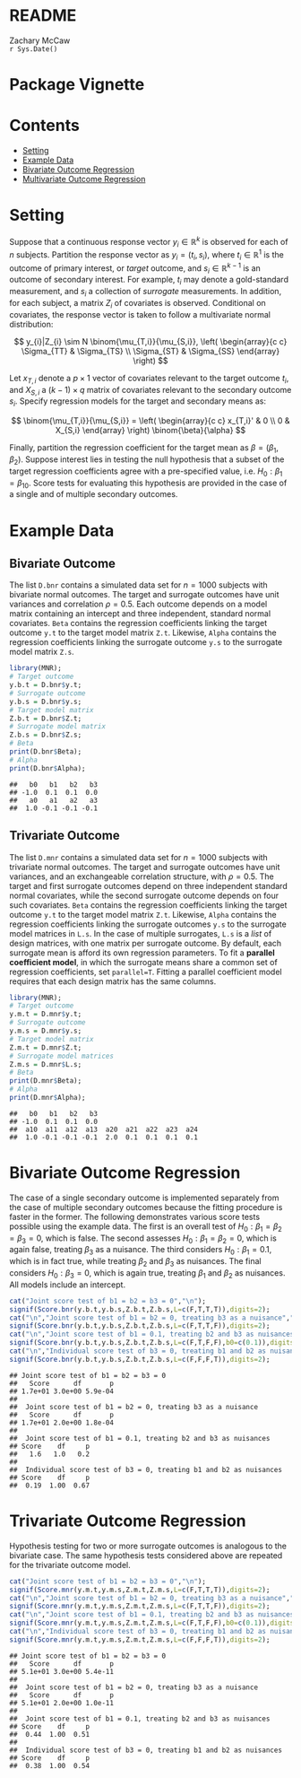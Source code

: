 # README
Zachary McCaw  
`r Sys.Date()`  

# Package Vignette




# Contents

* [Setting](#setting)
* [Example Data](#example-data)
* [Bivariate Outcome Regression](#bivariate-outcome-regression)
* [Multivariate Outcome Regression](#multivariate-outcome-regression)

# Setting

Suppose that a continuous response vector $y_{i}\in\mathbb{R}^{k}$ is observed for each of $n$ subjects. Partition the response vector as $y_{i} = (t_{i},s_{i})$, where $t_{i}\in\mathbb{R}^{1}$ is the outcome of primary interest, or *target* outcome, and $s_{i}\in\mathbb{R}^{k-1}$ is an outcome of secondary interest. For example, $t_{i}$ may denote a gold-standard measurement, and $s_{i}$ a collection of *surrogate* measurements. In addition, for each subject, a matrix $Z_{i}$ of covariates is observed. Conditional on covariates, the response vector is taken to follow a multivariate normal distribution:

$$
y_{i}|Z_{i} \sim N \binom{\mu_{T,i}}{\mu_{S,i}}, \left(
\begin{array}{c c}
\Sigma_{TT} & \Sigma_{TS} \\
\Sigma_{ST} & \Sigma_{SS}
\end{array}
\right)
$$

Let $x_{T,i}$ denote a $p \times 1$ vector of covariates relevant to the target outcome $t_{i}$, and $X_{S,i}$ a $(k-1) \times q$ matrix of covariates relevant to the secondary outcome $s_{i}$. Specify regression models for the target and secondary means as:

$$
\binom{\mu_{T,i}}{\mu_{S,i}} = \left(
\begin{array}{c c}
x_{T,i}' & 0 \\
0 & X_{S,i}
\end{array}
\right)
\binom{\beta}{\alpha}
$$

Finally, partition the regression coefficient for the target mean as $\beta = (\beta_{1},\beta_{2})$. Suppose interest lies in testing the null hypothesis that a subset of the target regression coefficients agree with a pre-specified value, i.e. $H_{0}:\beta_{1} = \beta_{10}$. Score tests for evaluating this hypothesis are provided in the case of a single and of multiple secondary outcomes. 

# Example Data
## Bivariate Outcome
The list `D.bnr` contains a simulated data set for $n=1000$ subjects with bivariate normal outcomes. The target and surrogate outcomes have unit variances and correlation $\rho=0.5$. Each outcome depends on a model matrix containing an intercept and three independent, standard normal covariates. `Beta` contains the regression coefficients linking the target outcome `y.t` to the target model matrix `Z.t`. Likewise, `Alpha` contains the regression coefficients linking the surrogate outcome `y.s` to the surrogate model matrix `Z.s`.


```r
library(MNR);
# Target outcome
y.b.t = D.bnr$y.t;
# Surrogate outcome
y.b.s = D.bnr$y.s;
# Target model matrix
Z.b.t = D.bnr$Z.t;
# Surrogate model matrix
Z.b.s = D.bnr$Z.s;
# Beta
print(D.bnr$Beta);
# Alpha
print(D.bnr$Alpha);
```

```
##   b0   b1   b2   b3 
## -1.0  0.1  0.1  0.0 
##   a0   a1   a2   a3 
##  1.0 -0.1 -0.1 -0.1
```
## Trivariate Outcome
The list `D.mnr` contains a simulated data set for $n=1000$ subjects with trivariate normal outcomes. The target and surrogate outcomes have unit variances, and an exchangeable correlation structure, with $\rho=0.5$. The target and first surrogate outcomes depend on three independent standard normal covariates, while the second surrogate outcome depends on four such covariates. `Beta` contains the regression coefficients linking the target outcome `y.t` to the target model matrix `Z.t`. Likewise, `Alpha` contains the regression coefficients linking the surrogate outcomes `y.s` to the surrogate model matrices in `L.s`. In the case of multiple surrogates, `L.s` is a *list* of design matrices, with one matrix per surrogate outcome. By default, each surrogate mean is afford its own regression parameters. To fit a **parallel coefficient model**, in which the surrogate means share a common set of regression coefficients, set `parallel=T`. Fitting a parallel coefficient model requires that each design matrix has the same columns. 


```r
library(MNR);
# Target outcome
y.m.t = D.mnr$y.t;
# Surrogate outcome
y.m.s = D.mnr$y.s;
# Target model matrix
Z.m.t = D.mnr$Z.t;
# Surrogate model matrices
Z.m.s = D.mnr$L.s;
# Beta
print(D.mnr$Beta);
# Alpha
print(D.mnr$Alpha);
```

```
##   b0   b1   b2   b3 
## -1.0  0.1  0.1  0.0 
##  a10  a11  a12  a13  a20  a21  a22  a23  a24 
##  1.0 -0.1 -0.1 -0.1  2.0  0.1  0.1  0.1  0.1
```

# Bivariate Outcome Regression
The case of a single secondary outcome is implemented separately from the case of multiple secondary outcomes because the fitting procedure is faster in the former. The following demonstrates various score tests possible using the example data. The first is an overall test of $H_{0}:\beta_{1}=\beta_{2}=\beta_{3}=0$, which is false. The second assesses $H_{0}:\beta_{1}=\beta_{2}=0$, which is again false, treating $\beta_{3}$ as a nuisance. The third considers $H_{0}:\beta_{1}=0.1$, which is in fact true, while treating $\beta_{2}$ and $\beta_{3}$ as nuisances. The final considers $H_{0}:\beta_{3}=0$, which is again true, treating $\beta_{1}$ and $\beta_{2}$ as nuisances. All models include an intercept. 


```r
cat("Joint score test of b1 = b2 = b3 = 0","\n");
signif(Score.bnr(y.b.t,y.b.s,Z.b.t,Z.b.s,L=c(F,T,T,T)),digits=2);
cat("\n","Joint score test of b1 = b2 = 0, treating b3 as a nuisance","\n");
signif(Score.bnr(y.b.t,y.b.s,Z.b.t,Z.b.s,L=c(F,T,T,F)),digits=2);
cat("\n","Joint score test of b1 = 0.1, treating b2 and b3 as nuisances","\n");
signif(Score.bnr(y.b.t,y.b.s,Z.b.t,Z.b.s,L=c(F,T,F,F),b0=c(0.1)),digits=2);
cat("\n","Individual score test of b3 = 0, treating b1 and b2 as nuisances","\n");
signif(Score.bnr(y.b.t,y.b.s,Z.b.t,Z.b.s,L=c(F,F,F,T)),digits=2);
```

```
## Joint score test of b1 = b2 = b3 = 0 
##   Score      df       p 
## 1.7e+01 3.0e+00 5.9e-04 
## 
##  Joint score test of b1 = b2 = 0, treating b3 as a nuisance 
##   Score      df       p 
## 1.7e+01 2.0e+00 1.8e-04 
## 
##  Joint score test of b1 = 0.1, treating b2 and b3 as nuisances 
## Score    df     p 
##   1.6   1.0   0.2 
## 
##  Individual score test of b3 = 0, treating b1 and b2 as nuisances 
## Score    df     p 
##  0.19  1.00  0.67
```

# Trivariate Outcome Regression
Hypothesis testing for two or more surrogate outcomes is analogous to the bivariate case. The same hypothesis tests considered above are repeated for the trivariate outcome model. 


```r
cat("Joint score test of b1 = b2 = b3 = 0","\n");
signif(Score.mnr(y.m.t,y.m.s,Z.m.t,Z.m.s,L=c(F,T,T,T)),digits=2);
cat("\n","Joint score test of b1 = b2 = 0, treating b3 as a nuisance","\n");
signif(Score.mnr(y.m.t,y.m.s,Z.m.t,Z.m.s,L=c(F,T,T,F)),digits=2);
cat("\n","Joint score test of b1 = 0.1, treating b2 and b3 as nuisances","\n");
signif(Score.mnr(y.m.t,y.m.s,Z.m.t,Z.m.s,L=c(F,T,F,F),b0=c(0.1)),digits=2);
cat("\n","Individual score test of b3 = 0, treating b1 and b2 as nuisances","\n");
signif(Score.mnr(y.m.t,y.m.s,Z.m.t,Z.m.s,L=c(F,F,F,T)),digits=2);
```

```
## Joint score test of b1 = b2 = b3 = 0 
##   Score      df       p 
## 5.1e+01 3.0e+00 5.4e-11 
## 
##  Joint score test of b1 = b2 = 0, treating b3 as a nuisance 
##   Score      df       p 
## 5.1e+01 2.0e+00 1.0e-11 
## 
##  Joint score test of b1 = 0.1, treating b2 and b3 as nuisances 
## Score    df     p 
##  0.44  1.00  0.51 
## 
##  Individual score test of b3 = 0, treating b1 and b2 as nuisances 
## Score    df     p 
##  0.38  1.00  0.54
```
